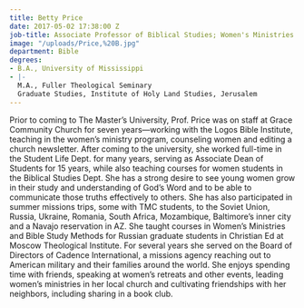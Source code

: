```yaml
---
title: Betty Price
date: 2017-05-02 17:38:00 Z
job-title: Associate Professor of Biblical Studies; Women's Ministries
image: "/uploads/Price,%20B.jpg"
department: Bible
degrees:
- B.A., University of Mississippi
- |-
  M.A., Fuller Theological Seminary
  Graduate Studies, Institute of Holy Land Studies, Jerusalem
---
```


Prior to coming to The Master’s University, Prof. Price was on staff at Grace Community Church for seven years—working with the Logos Bible Institute, teaching in the women’s ministry program, counseling women and editing a church newsletter. After coming to the university, she worked full-time in the Student Life Dept. for many years, serving as Associate Dean of Students for 15 years, while also teaching courses for women students in the Biblical Studies Dept. She has a strong desire to see young women grow in their study and understanding of God’s Word and to be able to communicate those truths effectively to others. She has also participated in summer missions trips, some with TMC students, to the Soviet Union, Russia, Ukraine, Romania, South Africa, Mozambique, Baltimore’s inner city and a Navajo reservation in AZ. She taught courses in Women’s Ministries and Bible Study Methods for Russian graduate students in Christian Ed at Moscow Theological Institute. For several years she served on the Board of Directors of Cadence International, a missions agency reaching out to American military and their families around the world. She enjoys spending time with friends, speaking at women’s retreats and other events, leading women’s ministries in her local church and cultivating friendships with her neighbors, including sharing in a book club. 
